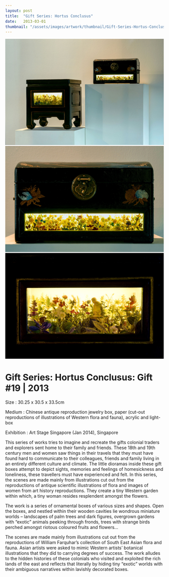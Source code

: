 ```yaml
---
layout: post
title:  "Gift Series: Hortus Conclusus"
date:   2013-03-01
thumbnail: "/assets/images/artwork/thumbnail/Gift-Series-Hortus-Conclusus-2013.jpg"
---
```


![My image Name](/assets/images/artwork/Gift-Series-Hortus-Conclusus_01.jpg)
![My image Name](/assets/images/artwork/Gift-Series-Hortus-Conclusus_02.jpg)
![My image Name](/assets/images/artwork/Gift-Series-Hortus-Conclusus_03.jpg)

# Gift Series: Hortus Conclusus: Gift #19 | 2013

Size
: 30.25 x 30.5 x 33.5cm 

Medium
: Chinese antique reproduction jewelry box, paper  (cut-out reproductions of illustrations of Western flora and fauna), acrylic and light-box 

Exhibition
: Art Stage Singapore (Jan 2014), Singapore

<!--excerpt_separator-->

This series of works tries to imagine and recreate the gifts colonial traders and explorers sent home to their family and friends.  These 18th and 19th century men and women saw things in their travels that they must have found hard to communicate to their colleagues, friends and family living in an entirely different culture and climate.  The little dioramas inside these gift boxes attempt to depict sights, memories and feelings of homesickness and loneliness, these travellers must have experienced and felt.  In this series, the scenes are made mainly from illustrations cut out from the reproductions of antique scientific illustrations of flora and images of women from art history reproductions.  They create a tiny Western garden within which, a tiny woman resides resplendent amongst the flowers.

The work is a series of ornamental boxes of various sizes and shapes. Open the boxes, and nestled within their wooden cavities lie wondrous miniature worlds – landscapes of palm trees and dark figures, overgrown gardens with “exotic” animals peeking through fronds, trees with strange birds perched amongst riotous coloured fruits and flowers…

The scenes are made mainly from illustrations cut out from the reproductions of William Farquhar’s collection of South East Asian flora and fauna. Asian artists were asked to mimic Western artists’ botanical illustrations that they did to carrying degrees of success. The work alludes to the hidden histories of these colonials who visited and exploited the rich lands of the east and reflects that literally by hiding tiny “exotic” worlds with their ambiguous narratives within lavishly decorated boxes.